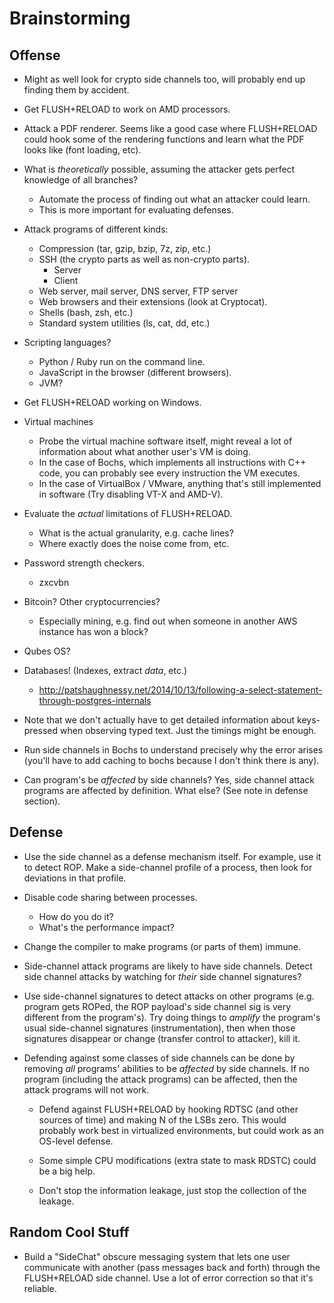 Brainstorming
=============

Offense
-------

- Might as well look for crypto side channels too, will probably end up finding
  them by accident.

- Get FLUSH+RELOAD to work on AMD processors.

- Attack a PDF renderer. Seems like a good case where FLUSH+RELOAD could hook
  some of the rendering functions and learn what the PDF looks like (font
  loading, etc).

- What is *theoretically* possible, assuming the attacker gets perfect knowledge
  of all branches?
    - Automate the process of finding out what an attacker could learn.
    - This is more important for evaluating defenses.

- Attack programs of different kinds:
    - Compression (tar, gzip, bzip, 7z, zip, etc.)
    - SSH (the crypto parts as well as non-crypto parts).
        - Server
        - Client
    - Web server, mail server, DNS server, FTP server
    - Web browsers and their extensions (look at Cryptocat).
    - Shells (bash, zsh, etc.)
    - Standard system utilities (ls, cat, dd, etc.)

- Scripting languages?
    - Python / Ruby run on the command line.
    - JavaScript in the browser (different browsers).
    - JVM?

- Get FLUSH+RELOAD working on Windows.

- Virtual machines
    - Probe the virtual machine software itself, might reveal a lot of
      information about what another user's VM is doing.
    - In the case of Bochs, which implements all instructions with C++ code, you
      can probably see every instruction the VM executes.
    - In the case of VirtualBox / VMware, anything that's still implemented in
      software (Try disabling VT-X and AMD-V).

- Evaluate the *actual* limitations of FLUSH+RELOAD.
    - What is the actual granularity, e.g. cache lines?
    - Where exactly does the noise come from, etc.

- Password strength checkers.
    - zxcvbn

- Bitcoin? Other cryptocurrencies?
    - Especially mining, e.g. find out when someone in another AWS instance has
      won a block?

- Qubes OS?

- Databases! (Indexes, extract *data*, etc.)
    - http://patshaughnessy.net/2014/10/13/following-a-select-statement-through-postgres-internals

- Note that we don't actually have to get detailed information about
  keys-pressed when observing typed text. Just the timings might be enough.

- Run side channels in Bochs to understand precisely why the error arises
  (you'll have to add caching to bochs because I don't think there is any).

- Can program's be *affected* by side channels? Yes, side channel attack
  programs are affected by definition. What else? (See note in defense section).

Defense
-------

- Use the side channel as a defense mechanism itself. For example, use it to
  detect ROP. Make a side-channel profile of a process, then look for deviations
  in that profile.

- Disable code sharing between processes.
    - How do you do it?
    - What's the performance impact?

- Change the compiler to make programs (or parts of them) immune.

- Side-channel attack programs are likely to have side channels. Detect side
  channel attacks by watching for *their* side channel signatures?

- Use side-channel signatures to detect attacks on other programs (e.g. program
  gets ROPed, the ROP payload's side channel sig is very different from the
  program's). Try doing things to *amplify* the program's usual side-channel
  signatures (instrumentation), then when those signatures disappear or change
  (transfer control to attacker), kill it.

- Defending against some classes of side channels can be done by removing *all*
  programs' abilities to be *affected* by side channels. If no program
  (including the attack programs) can be affected, then the attack programs will
  not work.

    - Defend against FLUSH+RELOAD by hooking RDTSC (and other sources of time)
      and making N of the LSBs zero. This would probably work best in
      virtualized environments, but could work as an OS-level defense.

    - Some simple CPU modifications (extra state to mask RDSTC) could be a big
      help.

    - Don't stop the information leakage, just stop the collection of the
      leakage.

Random Cool Stuff
-----------------

- Build a "SideChat" obscure messaging system that lets one user communicate
  with another (pass messages back and forth) through the FLUSH+RELOAD side
  channel. Use a lot of error correction so that it's reliable.
